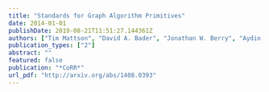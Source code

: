 ```yaml
---
title: "Standards for Graph Algorithm Primitives"
date: 2014-01-01
publishDate: 2019-08-21T11:51:27.144361Z
authors: ["Tim Mattson", "David A. Bader", "Jonathan W. Berry", "Aydin Buluç", "Jack J. Dongarra", "Christos Faloutsos", "John Feo", "John R. Gilbert", "Joseph Gonzalez", "Bruce Hendrickson", "Jeremy Kepner", "Charles E. Leiserson", "Andrew Lumsdaine", "David A. Padua", "Stephen W. Poole", "Steven P. Reinhardt", "Mike Stonebraker", "Steve Wallach", "Andrew Yoo"]
publication_types: ["2"]
abstract: ""
featured: false
publication: "*CoRR*"
url_pdf: "http://arxiv.org/abs/1408.0393"
---
```


